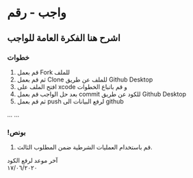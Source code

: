 
# واجب  - رقم
## اشرح هنا الفكرة العامة للواجب
### خطوات 


1. قم  بعمل Fork للملف 
2.   ثم قم بعمل Clone للملف عن طريق Github Desktop
3.  افتح الملف على xcode و قم باتباع الخطوات
4.  بعد حل الواجب قم بعمل  commit للكود عن طريق Github Desktop
5.  ثم قم بعمل push لرفع البيانات الى github

...
...

### !بونص 
1.  قم باستخدام العمليات الشرطية ضمن المطلوب الثالث.



آخر موعد لرفع الكود\
١٧/٠٦/٢٠٢٠
